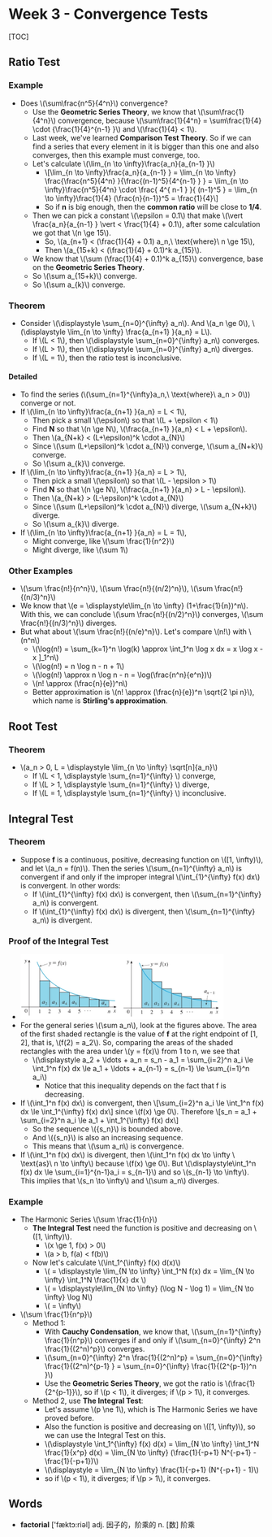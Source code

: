 # Week 3 - Convergence Tests

[TOC]

## Ratio Test

### Example

* Does \\(\sum\frac{n^5}{4^n}\\) convergence?
    * Use the **Geometric Series Theory**, we know that \\(\sum\frac{1}{4^n}\\) convergence, because \\(\sum\frac{1}{4^n} = \sum\frac{1}{4} \cdot {\frac{1}{4}^{n-1} }\\) and \\(\frac{1}{4} < 1\\).
    * Last week, we've learned **Comparison Test Theory**. So if we can find a series that every element in it is bigger than this one and also converges, then this example must converge, too.
    * Let's calculate \\(\lim_{n \to \infty}\frac{a_n}{a_{n-1} }\\)
        * \\[\lim_{n \to \infty}\frac{a_n}{a_{n-1} } = \lim_{n \to \infty} \frac{\frac{n^5}{4^n} }{\frac{(n-1)^5}{4^{n-1} } } = \lim_{n \to \infty}\frac{n^5}{4^n} \cdot \frac{ 4^{ n-1 } }{ (n-1)^5 } = \lim_{n \to \infty}\frac{1}{4} (\frac{n}{n-1})^5 = \frac{1}{4}\\]
        * So if **n** is big enough, then the **common ratio** will be close to **1/4**.
    * Then we can pick a constant \\(\epsilon = 0.1\\) that make \\(\vert \frac{a_n}{a_{n-1} } \vert < \frac{1}{4} + 0.1\\), after some calculation we got that \\(n \ge 15\\).
        * So, \\(a_{n+1} < (\frac{1}{4} + 0.1) a_n,\ \text{where}\ n \ge 15\\),
        * Then \\(a_{15+k} < (\frac{1}{4} + 0.1)^k a_{15}\\).
    * We know that \\(\sum (\frac{1}{4} + 0.1)^k a_{15}\\) convergence, base on the **Geometric Series Theory**.
    * So \\(\sum a_{15+k}\\) converge.
    * So \\(\sum a_{k}\\) converge.

### Theorem

* Consider \\(\displaystyle \sum_{n=0}^{\infty} a_n\\). And \\(a_n \ge 0\\), \\(\displaystyle \lim_{n \to \infty} \frac{a_{n+1} }{a_n} = L\\).
    * If \\(L < 1\\), then \\(\displaystyle \sum_{n=0}^{\infty} a_n\\) converges.
    * If \\(L > 1\\), then \\(\displaystyle \sum_{n=0}^{\infty} a_n\\) diverges.
    * If \\(L = 1\\), then the ratio test is inconclusive.

#### Detailed

* To find the series (\\(\sum_{n=1}^{\infty}a_n,\ \text{where}\ a_n > 0\\)) converge or not.
* If \\(\lim_{n \to \infty}\frac{a_{n+1} }{a_n} = L < 1\\),
    * Then pick a small \\(\epsilon\\) so that \\(L + \epsilon < 1\\)
    * Find **N** so that \\(n \ge N\\), \\(\frac{a_{n+1} }{a_n} < L + \epsilon\\).
    * Then \\(a_{N+k} < (L+\epsilon)^k \cdot a_{N}\\)
    * Since \\(\sum (L+\epsilon)^k \cdot a_{N}\\) converge, \\(\sum a_{N+k}\\) converge.
    * So \\(\sum a_{k}\\) converge.
* If \\(\lim_{n \to \infty}\frac{a_{n+1} }{a_n} = L > 1\\),
    * Then pick a small \\(\epsilon\\) so that \\(L - \epsilon > 1\\)
    * Find **N** so that \\(n \ge N\\), \\(\frac{a_{n+1} }{a_n} > L - \epsilon\\).
    * Then \\(a_{N+k} > (L-\epsilon)^k \cdot a_{N}\\)
    * Since \\(\sum (L+\epsilon)^k \cdot a_{N}\\) diverge, \\(\sum a_{N+k}\\) diverge.
    * So \\(\sum a_{k}\\) diverge.
* If \\(\lim_{n \to \infty}\frac{a_{n+1} }{a_n} = L = 1\\),
    * Might converge, like \\(\sum \frac{1}{n^2}\\)
    * Might diverge, like \\(\sum 1\\)
 
### Other Examples

* \\(\sum \frac{n!}{n^n}\\), \\(\sum \frac{n!}{(n/2)^n}\\), \\(\sum \frac{n!}{(n/3)^n}\\)
* We know that \\(e = \displaystyle\lim_{n \to \infty} (1+\frac{1}{n})^n\\). With this, we can conclude \\(\sum \frac{n!}{(n/2)^n}\\) converges, \\(\sum \frac{n!}{(n/3)^n}\\) diverges.
* But what about \\(\sum \frac{n!}{(n/e)^n}\\). Let's compare \\(n!\\) with \\(n^n\\)
    * \\(\log(n!) = \sum_{k=1}^n \log(k) \approx \int_1^n \log x dx = x \log x - x ]_1^n\\)
    * \\(\log(n!) = n \log n - n + 1\\)
    * \\(\log(n!) \approx n \log n - n = \log(\frac{n^n}{e^n})\\)
    * \\(n! \approx (\frac{n}{e})^n\\)
    * Better approximation is \\(n! \approx (\frac{n}{e})^n \sqrt{2 \pi n}\\), which name is **Stirling's approximation**.

## Root Test

### Theorem

* \\(a_n > 0, L = \displaystyle \lim_{n \to \infty} \sqrt[n]{a_n}\\)
    * If \\(L < 1, \displaystyle \sum_{n=1}^{\infty} \\) converge,
    * If \\(L > 1, \displaystyle \sum_{n=1}^{\infty} \\) diverge,
    * If \\(L = 1, \displaystyle \sum_{n=1}^{\infty} \\) inconclusive.

## Integral Test

### Theorem

* Suppose **f** is a continuous, positive, decreasing function on \\([1, \infty)\\), and let \\(a_n = f(n)\\). Then the series \\(\sum_{n=1}^{\infty} a_n\\) is convergent if and only if the improper integral \\(\int_{1}^{\infty} f(x) dx\\) is convergent. In other words:
    * If \\(\int_{1}^{\infty} f(x) dx\\) is convergent, then \\(\sum_{n=1}^{\infty} a_n\\) is convergent.
    * If \\(\int_{1}^{\infty} f(x) dx\\) is divergent, then \\(\sum_{n=1}^{\infty} a_n\\) is divergent.

### Proof of the Integral Test

* <img src="media/15181757684961.jpg" style="width:400px" />
* For the general series \\(\sum a_n\\), look at the figures above. The area of the first shaded rectangle is the value of **f** at the right endpoint of [1, 2], that is, \\(f(2) = a_2\\). So, comparing the areas of the shaded rectangles with the area under \\(y = f(x)\\) from 1 to n, we see that
    * \\(\displaystyle a_2 + \ldots + a_n = s_n - a_1 = \sum_{i=2}^n a_i \le \int_1^n f(x) dx \le a_1 + \ldots + a_{n-1} = s_{n-1} \le \sum_{i=1}^n a_i\\)
        * Notice that this inequality depends on the fact that f is decreasing.
* If \\(\int_1^n f(x) dx\\) is convergent, then \\[\sum_{i=2}^n a_i \le \int_1^n f(x) dx \le \int_1^{\infty} f(x) dx\\] since \\(f(x) \ge 0\\). Therefore \\[s_n = a_1 + \sum_{i=2}^n a_i \le a_1 + \int_1^{\infty} f(x) dx\\]
    * So the sequence \\(\{s_n\}\\) is bounded above.
    * And \\(\{s_n\}\\) is also an increasing sequence.
    * This means that \\(\sum a_n\\) is convergence.
* If \\(\int_1^n f(x) dx\\) is divergent, then \\(\int_1^n f(x) dx \to \infty \ \text{as}\ n \to \infty\\) because \\(f(x) \ge 0\\). But \\(\displaystyle\int_1^n f(x) dx \le \sum_{i=1}^{n-1}a_i = s_{n-1}\\) and so \\(s_{n-1} \to \infty\\). This implies that \\(s_n \to \infty\\) and \\(\sum a_n\\) diverges.

### Example

* The Harmonic Series \\(\sum \frac{1}{n}\\)
    * **The Integral Test** need the function is positive and decreasing on \\([1, \infty)\\).
        * \\(x \ge 1, f(x) > 0\\)
        * \\(a > b, f(a) < f(b)\\)
    * Now let's calculate \\(\int_1^{\infty} f(x) d(x)\\)
        * \\( = \displaystyle \lim_{N \to \infty} \int_1^N f(x) dx = \lim_{N \to \infty} \int_1^N \frac{1}{x} dx \\)
        * \\( = \displaystyle\lim_{N \to \infty} (\log N - \log 1) = \lim_{N \to \infty} \log N\\)
        * \\( = \infty\\)
* \\(\sum \frac{1}{n^p}\\)
    * Method 1:
        * With **Cauchy Condensation**, we know that, \\(\sum_{n=1}^{\infty} \frac{1}{n^p}\\) converges if and only if \\(\sum_{n=0}^{\infty} 2^n \frac{1}{(2^n)^p}\\) converges.
        * \\(\sum_{n=0}^{\infty} 2^n \frac{1}{(2^n)^p} = \sum_{n=0}^{\infty} \frac{1}{(2^n)^{p-1} } = \sum_{n=0}^{\infty} \frac{1}{(2^{p-1})^n }\\)
        * Use the **Geometric Series Theory**, we got the ratio is \\(\frac{1}{2^{p-1}}\\), so if \\(p < 1\\), it diverges; if \\(p > 1\\), it converges. 
    * Method 2, use **The Integral Test**:
        * Let's assume \\(p \ne 1\\), which is The Harmonic Series we have proved before.
        * Also the function is positive and decreasing on \\([1, \infty)\\), so we can use the Integral Test on this.
        * \\(\displaystyle \int_1^{\infty} f(x) d(x) = \lim_{N \to \infty} \int_1^N \frac{1}{x^p} d(x) = \lim_{N \to \infty} (\frac{1}{-p+1} N^{-p+1} - \frac{1}{-p+1})\\)
        * \\(\displaystyle = \lim_{N \to \infty} \frac{1}{-p+1} (N^{-p+1} - 1)\\)
        * so if \\(p < 1\\), it diverges; if \\(p > 1\\), it converges. 

        
## Words

* **factorial** ['fæktɔ:riəl] adj. 因子的，阶乘的 n. [数] 阶乘

